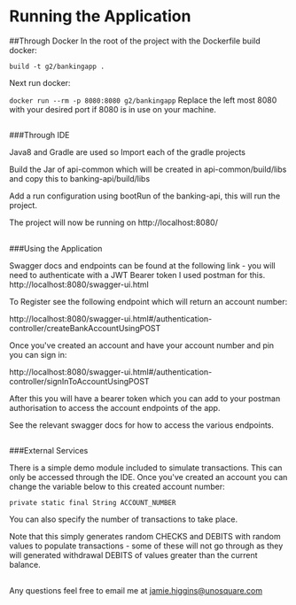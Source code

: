 # Running the Application

##Through Docker
In the root of the project with the Dockerfile build docker:

`build -t g2/bankingapp .`

Next run docker:

`docker run --rm -p 8080:8080 g2/bankingapp` Replace the left most 8080 with your desired port if 8080 is in use on your machine.
##
###Through IDE

Java8 and Gradle are used so Import each of the gradle projects

Build the Jar of api-common which will be created in api-common/build/libs and copy this to banking-api/build/libs

Add a run configuration using bootRun of the banking-api, this will run the project.

The project will now be running on http://localhost:8080/

##
###Using the Application

Swagger docs and endpoints can be found at the following link - you will need to authenticate with a JWT Bearer token  I used postman for this.
http://localhost:8080/swagger-ui.html

To Register see the following endpoint which will return an account number:

http://localhost:8080/swagger-ui.html#/authentication-controller/createBankAccountUsingPOST


Once you've created an account and have your account number and pin you can sign in:

http://localhost:8080/swagger-ui.html#/authentication-controller/signInToAccountUsingPOST

After this you will have a bearer token which you can add to your postman authorisation to access the account endpoints of the app.

See the relevant swagger docs for how to access the various endpoints.


##
###External Services

There is a simple demo module included to simulate transactions. This can only be accessed through the IDE. Once you've created an account you can change the variable below to this created account number:

`private static final String ACCOUNT_NUMBER`

You can also specify the number of transactions to take place.

Note that this simply generates random CHECKS and DEBITS with random values to populate transactions - some of these will not go through as they will generated withdrawal DEBITS of values greater than the current balance.

##

Any questions feel free to email me at jamie.higgins@unosquare.com








